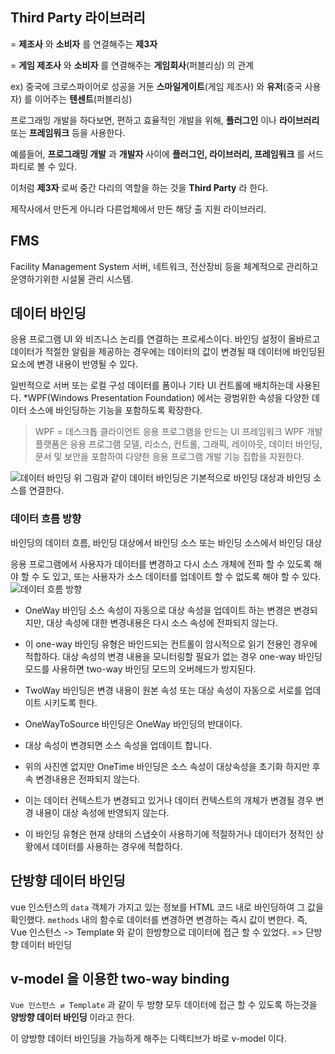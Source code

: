 ## Third Party 라이브러리
= **제조사** 와 **소비자** 를 연결해주는 **제3자**

= **게임 제조사** 와 **소비자** 를 연결해주는 **게임회사**(퍼블리싱) 의 관계

ex) 중국에 크로스파이어로 성공을 거둔 **스마일게이트**(게임 제조사) 와 **유저**(중국 사용자) 를 이어주는 **텐센트**(퍼블리싱)

프로그래밍 개발을 하다보면, 편하고 효율적인 개발을 위해, **플러그인** 이나 **라이브러리** 또는 **프레임워크** 등을 사용한다.

예를들어, **프로그래밍 개발** 과 **개발자** 사이에 **플러그인, 라이브러리, 프레임워크** 를 서드파티로 볼 수 있다.

이처럼 **제3자** 로써 중간 다리의 역할을 하는 것을 **Third Party** 라 한다.

제작사에서 만든게 아니라 다른업체에서 만든 해당 출 지원 라이브러리.

## FMS
Facility Management System
서버, 네트워크, 전산장비 등을 체계적으로 관리하고 운영하기위한 시설물 관리 시스템.

## 데이터 바인딩
응용 프로그램 UI 와 비즈니스 논리를 연결하는 프로세스이다.
바인딩 설정이 올바르고 데이터가 적절한 알림을 제공하는 경우에는 데이터의 값이 변경될 때 데이터에 바인딩된 요소에 변경 내용이 반영될 수 있다.

일반적으로 서버 또는 로컬 구성 데이터를 폼이나 기타 UI 컨트롤에 배치하는데 사용된다.
*WPF(Windows Presentation Foundation) 에서는 광범위한 속성을 다양한 데이터 소스에 바인딩하는 기능을 포함하도록 확장한다.
> WPF = 데스크톱 클라이언트 응용 프로그램을 만드는 UI 프레임워크
> WPF 개발 플랫폼은 응용 프로그램 모델, 리소스, 컨트롤, 그래픽, 레이아웃, 데이터 바인딩, 문서 및 보안을 포함하여 다양한 응용 프로그램 개발 기능 집합을 지원한다.

![데이터 바인딩](https://docs.microsoft.com/ko-kr/dotnet/framework/wpf/data/media/databindingmostbasic.png)
위 그림과 같이 데이터 바인딩은 기본적으로 바인딩 대상과 바인딩 소스를 연결한다.

### 데이터 흐름 방향
바인딩의 데이터 흐름, 바인딩 대상에서 바인딩 소스 또는 바인딩 소스에서 바인딩 대상

응용 프로그램에서 사용자가 데이터를 변경하고 다시 소스 개체에 전파 할 수 있도록 해야 할 수 도 있고, 또는 사용자가 소스 데이터를 업데이트 할 수 없도록 해야 할 수 있다.
![데이터 흐름 방향](https://docs.microsoft.com/ko-kr/dotnet/framework/wpf/data/media/databinding-dataflow.png)
- OneWay 바인딩 소스 속성이 자동으로 대상 속성을 업데이트 하는 변경은 변경되지만, 대상 속성에 대한 변경내용은 다시 소스 속성에 전파되지 않는다.
- 이 one-way 바인딩 유형은 바인드되는 컨트롤이 암시적으로 읽기 전용인 경우에 적합하다. 대상 속성의 변경 내용을 모니터링할 필요가 없는 경우 one-way 바인딩 모드를 사용하면 two-way 바인딩 모드의 오버헤드가 방지된다.

- TwoWay 바인딩은 변경 내용이 원본 속성 또는 대상 속성이 자동으로 서로를 업데이트 시키도록 한다.

- OneWayToSource 바인딩은 OneWay 바인딩의 반대이다.
- 대상 속성이 변경되면 소스 속성을 업데이트 합니다.

- 위의 사진엔 없지만 OneTime 바인딩은 소스 속성이 대상속성을 초기화 하지만 후속 변경내용은 전파되지 않는다.
- 이는 데이터 컨텍스트가 변경되고 있거나 데이터 컨텍스트의 개체가 변경될 경우 변경 내용이 대상 속성에 반영되지 않는다.
- 이 바인딩 유형은 현재 상태의 스냅숏이 사용하기에 적절하거나 데이터가 정적인 상황에서 데이터를 사용하는 경우에 적합하다.


## 단방향 데이터 바인딩
vue 인스턴스의 `data` 객체가 가지고 있는 정보를 HTML 코드 내로 바인딩하여 그 값을 확인했다. `methods` 내의 함수로 데이터를 변경하면 변경하는 즉시 값이 변한다. 
즉, Vue 인스턴스 -> Template 와 같이 한방향으로 데이터에 접근 할 수 있었다.
=> 단방향 데이터 바인딩


## v-model 을 이용한 two-way binding
`Vue 인스턴스 ⇄ Template` 과 같이 두 방향 모두 데이터에 접근 할 수 있도록 하는것을 **양방향 데이터 바인딩** 이라고 한다.

이 양방향 데이터 바인딩을 가능하게 해주는 디렉티브가 바로 v-model 이다. 
